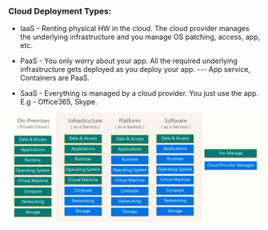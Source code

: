 ### Cloud Deployment Types:

- IaaS - Renting physical HW in the cloud. The cloud provider manages the underlying infrastructure and you manage OS patching, access, app, etc.

- PaaS - You only worry about your app. All the required underlying infrastructure gets deployed as you deploy your app. --- App service, Containers are PaaS.

- SaaS - Everything is managed by a cloud provider. You just use the app. E.g - Office365, Skype.

 ![](./assets/cloud-types.png)